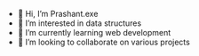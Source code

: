 - 👋 Hi, I’m Prashant.exe
- 👀 I’m interested in data structures 
- 🌱 I’m currently learning web development 
- 💞️ I’m looking to collaborate on various projects
<!---
PrashantSinghRaghava/PrashantSinghRaghava is a ✨ special ✨ repository because its `README.md` (this file) appears on your GitHub profile.
You can click the Preview link to take a look at your changes.
--->
